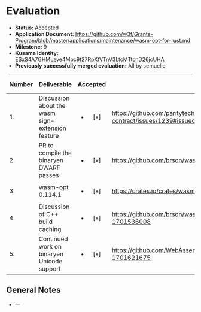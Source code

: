 # Evaluation

- **Status:** Accepted
- **Application Document:** https://github.com/w3f/Grants-Program/blob/master/applications/maintenance/wasm-opt-for-rust.md
- **Milestone:** 9
- **Kusama Identity:** [ESxS4A7GHMLzve4Mbc9t27RpXtVTnV3LtcMTtcnD26jcUHA](https://polkascan.io/pre/kusama/account/ESxS4A7GHMLzve4Mbc9t27RpXtVTnV3LtcMTtcnD26jcUHA)
- **Previously successfully merged evaluation:** All by semuelle

| Number | Deliverable | Accepted | Link | Evaluation Notes |
| ------ | ----------- | :------: | ---- |----------------- |
| 1. | Discussion about the wasm sign-extension feature | <ul><li>[x] </li></ul> | https://github.com/paritytech/cargo-contract/issues/1239#issuecomment-1673837119 | — |
| 2. | PR to compile the binaryen DWARF passes | <ul><li>[x] </li></ul> | https://github.com/brson/wasm-opt-rs/pull/151 | — |
| 3. | wasm-opt 0.114.1 | <ul><li>[x] </li></ul> | https://crates.io/crates/wasm-opt/0.114.1 | — |
| 4. | Discussion of C++ build caching | <ul><li>[x] </li></ul> | https://github.com/brson/wasm-opt-rs/issues/148#issuecomment-1701536008 | — |
| 5. | Continued work on binaryen Unicode support | <ul><li>[x] </li></ul> | https://github.com/WebAssembly/binaryen/pull/5671#issuecomment-1701621675 | — |

## General Notes

- —

